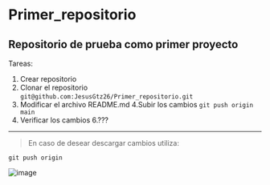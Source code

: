 # Primer_repositorio

## Repositorio de prueba como primer proyecto

Tareas:

1. Crear repositorio
2. Clonar el repositorio
` git@github.com:JesusGtz26/Primer_repositorio.git `
3. Modificar el archivo README.md
4.Subir los cambios
` git push origin main `
5. Verificar los cambios
6.???

---

> En caso de desear descargar cambios utiliza: 

` git push origin `

![image](https://github.com/fluidicon.png)